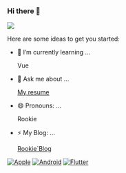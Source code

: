 ### Hi there 👋

![](https://github-readme-stats.vercel.app/api?username=Rookie-liu)


Here are some ideas to get you started:

  
- 🌱 I’m currently learning ...

  Vue
  
  
- 💬 Ask me about ...

  [My resume](https://www.zybuluo.com/Rookie/note/826624)
  

- 😄 Pronouns: ...

  Rookie
  
- ⚡ My Blog: ...

  [Rookie`Blog](http://rookie.live/)




[![Apple](https://img.shields.io/badge/-Apple-green?style=flat&logo=Apple&logoColor=white&link=https://github.com/Rookie-liu)](https://github.com/Rookie-liu)
[![Android](https://img.shields.io/badge/-Android-green?style=flat&logo=Android&logoColor=white&link=https://github.com/Rookie-liu)](https://github.com/Rookie-liu)
[![Flutter](https://img.shields.io/badge/-Flutter-green?style=flat&logo=Flutter&logoColor=white&link=https://github.com/Rookie-liu)](https://github.com/Rookie-liu)

